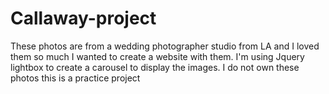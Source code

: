 # Callaway-project
These photos are from a wedding photographer studio from LA and I loved them so much I wanted to create a website with them. I'm using Jquery lightbox to create a carousel to display the images. I do not own these photos this is a practice project
